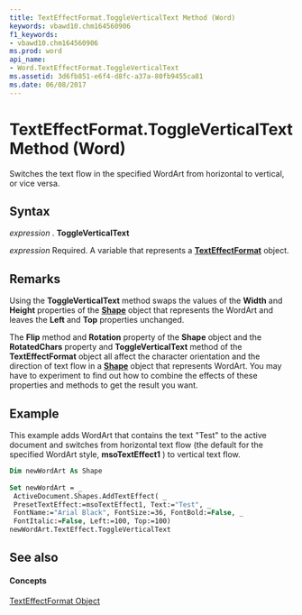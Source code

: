 ```yaml
---
title: TextEffectFormat.ToggleVerticalText Method (Word)
keywords: vbawd10.chm164560906
f1_keywords:
- vbawd10.chm164560906
ms.prod: word
api_name:
- Word.TextEffectFormat.ToggleVerticalText
ms.assetid: 3d6fb851-e6f4-d8fc-a37a-80fb9455ca81
ms.date: 06/08/2017
---
```



# TextEffectFormat.ToggleVerticalText Method (Word)

Switches the text flow in the specified WordArt from horizontal to vertical, or vice versa.


## Syntax

 _expression_ . **ToggleVerticalText**

 _expression_ Required. A variable that represents a **[TextEffectFormat](Word.TextEffectFormat.md)** object.


## Remarks

Using the  **ToggleVerticalText** method swaps the values of the **Width** and **Height** properties of the **[Shape](Word.Shape.md)** object that represents the WordArt and leaves the **Left** and **Top** properties unchanged.

The  **Flip** method and **Rotation** property of the **Shape** object and the **RotatedChars** property and **ToggleVerticalText** method of the **TextEffectFormat** object all affect the character orientation and the direction of text flow in a **[Shape](Word.Shape.md)** object that represents WordArt. You may have to experiment to find out how to combine the effects of these properties and methods to get the result you want.


## Example

This example adds WordArt that contains the text "Test" to the active document and switches from horizontal text flow (the default for the specified WordArt style,  **msoTextEffect1** ) to vertical text flow.


```vb
Dim newWordArt As Shape 
 
Set newWordArt = _ 
 ActiveDocument.Shapes.AddTextEffect( _ 
 PresetTextEffect:=msoTextEffect1, Text:="Test", _ 
 FontName:="Arial Black", FontSize:=36, FontBold:=False, _ 
 FontItalic:=False, Left:=100, Top:=100) 
newWordArt.TextEffect.ToggleVerticalText
```


## See also


#### Concepts


[TextEffectFormat Object](Word.TextEffectFormat.md)

